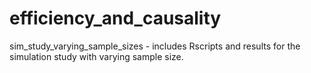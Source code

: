 # efficiency_and_causality
sim_study_varying_sample_sizes - includes Rscripts and results for the simulation study with varying sample size.
